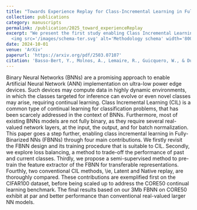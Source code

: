 ```yaml
---
title: "Towards Experience Replay for Class-Incremental Learning in Fully-Binary Networks"
collection: publications
category: manuscripts
permalink: /publication/2025_toward_experienceReplay
excerpt: "We present the first study enabling Class Incremental Learning (CIL) on Fully Binarized Neural Networks (FBNNs), pushing binary inference to its limits for ultra-low power edge devices. Our contributions include: (1) a CIL-compatible FBNN design and training pipeline, (2) loss balancing to manage forgetting, (3) semi-supervised pretraining for transferable features, and (4) a comparison of latent vs. native replay strategies. <br/>
  <img src='/images/schema-ter.svg' alt='Methodology schema' width='800'>"
date: 2024-10-01
venue: 'ArXiv'
paperurl: 'https://arxiv.org/pdf/2503.07107'
citation: 'Basso-Bert, Y., Molnos, A., Lemaire, R., Guicquero, W., & Dupret, A. (2025). Towards Experience Replay for Class-Incremental Learning in Fully-Binary Networks. arXiv preprint arXiv:2503.07107.'
---
```

Binary Neural Networks (BNNs) are a promising approach to enable Artificial Neural Network (ANN) implementation on ultra-low power edge devices. Such devices may compute data in highly dynamic environments, in which the classes targeted for inference can evolve or even novel classes may arise, requiring continual learning. Class Incremental Learning (CIL) is a common type of continual learning for classification problems, that has been scarcely addressed in the context of BNNs. Furthermore, most of existing BNNs models are not fully binary, as they require several real-valued network layers, at the input, the output, and for batch normalization. This paper goes a step further, enabling class incremental learning in Fully-Binarized NNs (FBNNs) through four main contributions. We firstly revisit the FBNN design and its training procedure that is suitable to CIL. Secondly, we explore loss balancing, a method to trade-off the performance of past and current classes. Thirdly, we propose a semi-supervised method to pre-train the feature extractor of the FBNN for transferable representations. Fourthly, two conventional CIL methods, \ie, Latent and Native replay, are thoroughly compared. These contributions are exemplified first on the CIFAR100 dataset, before being scaled up to address the CORE50 continual learning benchmark. The final results based on our 3Mb FBNN on CORE50 exhibit at par and better performance than conventional real-valued larger NN models.